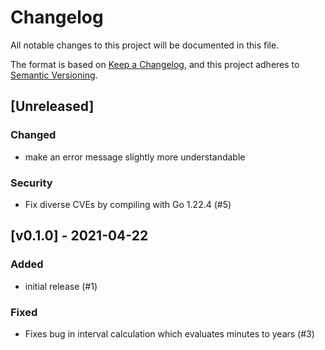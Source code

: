 # Changelog
All notable changes to this project will be documented in this file.

The format is based on [Keep a Changelog](https://keepachangelog.com/en/1.0.0/),
and this project adheres to [Semantic Versioning](https://semver.org/spec/v2.0.0.html).

## [Unreleased]
### Changed
- make an error message slightly more understandable

### Security
- Fix diverse CVEs by compiling with Go 1.22.4 (#5)

## [v0.1.0] - 2021-04-22
### Added
- initial release (#1)

### Fixed
- Fixes bug in interval calculation which evaluates minutes to years (#3)